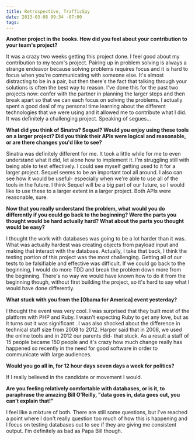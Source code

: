 ```yaml
---
title: Retrospective, TrafficSpy
date: 2013-03-08 09:34 -07:00
tags: 
---
```


<b> Another project in the books. How did you feel about your contribution to your team's project?</b>

It was a crazy two weeks getting this project done.  I feel good about my contribution to my team's project.  Pairing up in problem solving is always a strange endeavor because solving problems requires focus and it is hard to focus when you're communicating with someone else.  It's almost distracting to be in a pair, but then there's the fact that talking through your solutions is often the best way to reason.  I've done this for the past two projects now: confer with the partner in planning the larger steps and then break apart so that we can each focus on solving the problems.  I actually spent a good deal of my personal time learning about the different technologies that we were using and it allowed me to contribute what I did.  It was definitely a challenging project.  Speaking of segues...

<b>What did you think of Sinatra? Sequel? Would you enjoy using these tools on a larger project? Did you think their APIs were logical and reasonable, or are there changes you'd like to see?</b>

Sinatra was definitely different for me.  It took a little while for me to even understand what it did, let alone how to implement it.  I'm struggling still with being able to test effectively. I could see myself getting used to it for a larger project.  Sequel seems to be an important tool all around.  I also can see how it would be useful- especially when we're able to use all of the tools in the future.  I think Sequel will be a big part of our future, so I would like to use these to a larger extent in a larger project.  Both APIs were reasonable, sure.

<b>Now that you really understand the problem, what would you do differently if you could go back to the beginning?  Were the parts you thought would be hard actually hard? What about the parts you thought would be easy?</b>

I thought the work with databases was going to be a lot harder than it was.  What was actually hardest was creating objects from payload input and making that interact with the database.  Actually, I take that back, I think the testing portion of this project was the most challenging.  Getting all of our tests to be falsifiable and effective was difficult. If we could go back to the beginning, I would do more TDD and break the problem down more from the beginning.  There's no way we would have known how to do it from the beginning though, without first building the project, so it's hard to say what I would have done differently.

<b>What stuck with you from the [Obama for America] event yesterday?</b>

I thought the event was very cool.  I was surprised that they built most of the platform with PHP and Ruby.  I wasn't expecting Ruby to get any love, but as it turns out it was significant .  I was also shocked about the difference in technical staff size from 2008 to 2012.  Harper said that in 2008, we used the online tools and in 2012 our parents did- that stuck.  As a result a staff of 15 people became 150 people and it's crazy how much change really has happened so recently in the need for good software in order to communicate with large audiences.

<b>Would you go all in, for 12 hour days seven days a week for politics?</b>

If I really believed in the candidate or movement I would. 

<b>Are you feeling relatively comfortable with databases, or is it, to paraphrase the amazing Bill O’Reilly, "data goes in, data goes out, you can’t explain that!"</b>

I feel like a mixture of both.  There are still some questions, but I've reached a point where I don't really question too much of how this is happening and I focus on testing databases out to see if they are giving me consistent output.  I'm definitely as bad as Papa Bill though.